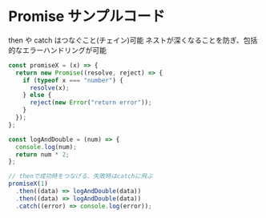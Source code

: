 # Promise サンプルコード

then や catch はつなぐこと(チェイン)可能
ネストが深くなることを防ぎ、包括的なエラーハンドリングが可能

```js
const promiseX = (x) => {
  return new Promise((resolve, reject) => {
    if (typeof x === "number") {
      resolve(x);
    } else {
      reject(new Error("return error"));
    }
  });
};

const logAndDouble = (num) => {
  console.log(num);
  return num * 2;
};

// thenで成功時をつなげる、失敗時はcatchに飛ぶ
promiseX(1)
  .then((data) => logAndDouble(data))
  .then((data) => logAndDouble(data))
  .catch((error) => console.log(error));
```
